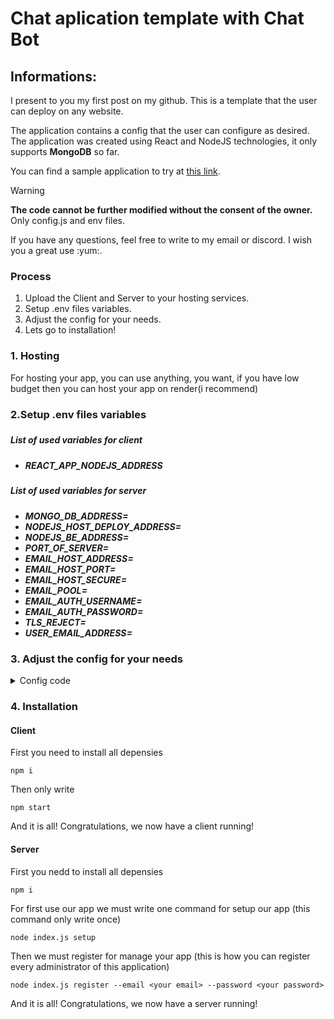<h1>Chat aplication template with Chat Bot</h1>

<h2>Informations:</h2>
<p>I present to you my first post on my github. This is a template that the user can deploy on any website.</p>
<p>The application contains a config that the user can configure as desired. The application was created using React and NodeJS technologies, it only supports <strong>MongoDB</strong> so far.</p>
<p>You can find a sample application to try at <a href="#chat-aplication-tempalte-with-chat-bot">this link</a>.</p>

> [!WARNING]
> <strong>The code cannot be further modified without the consent of the owner.</strong> Only config.js and env files.<br>

<p>If you have any questions, feel free to write to my email or discord. I wish you a great use :yum:.</p>

<h3>Process</h2>


1. Upload the Client and Server to your hosting services.
2. Setup .env files variables.
3. Adjust the config for your needs.
4. Lets go to installation!

<h3>1. Hosting</h3>

<p>For hosting your app, you can use anything, you want, if you have low budget then you can host your app on render(i recommend)</p>

<h3>2.Setup .env files variables<h3>

<h5>List of used variables for client<h5>

+ REACT_APP_NODEJS_ADDRESS

<h5>List of used variables for server<h5>

+ MONGO_DB_ADDRESS=
+ NODEJS_HOST_DEPLOY_ADDRESS=
+ NODEJS_BE_ADDRESS=
+ PORT_OF_SERVER=
+ EMAIL_HOST_ADDRESS=
+ EMAIL_HOST_PORT=
+ EMAIL_HOST_SECURE=
+ EMAIL_POOL=
+ EMAIL_AUTH_USERNAME=
+ EMAIL_AUTH_PASSWORD=
+ TLS_REJECT=
+ USER_EMAIL_ADDRESS=

<h3>3. Adjust the config for your needs</h3>

<details>
    <summary>Config code</summary>
    ```ruby
    botPage: {
    questionsWithAnswers: [
        {
            "Which languages was used to development this app?": "HTML, CSS, JavaScript",
            "Who is programmer of this app?" : "Ocel23",
        },
        
    ],
    title: "Ocel bot | Team chat app",
    repeatQuestionText: "Have you got any question?",
    repeatQuestionYesText: "Yes",
    repeatQuestionNoText: "No",
    endMessageText: "Thank you that you used our bot. Have a nice day!",
    },
    chatPage: {
        title: "Support",
        description: "Please wait...  Support will attend to you within minutes.",
        inputPlacelholder: "Send message...",
        //hours = %hours%, minutes = %minutes%, month = %month%, day = %day%
        dateFormat: "%day%.%month% in %hours%:%minutes%",
        templateMessages: ["How are you?", "What is your name?"],
    },
    emailPage: {
        title: "Sorry, but no admin is online. Send you email and we are going to answer to you later.",
        emailPlaceholder: "Email",
        subjectPlaceholder: "Subject",
        messagePlaceholder: "Message",
        buttonSendText: "Send",
        buttonSendingText: "Sending...",
    }
    ```
</details>


<h3>4. Installation</h3>

#### Client

<p>First you need to install all depensies</p>

```
npm i
```

<p>Then only write</p>

```
npm start
```

<p>And it is all! Congratulations, we now have a client running!</p>


#### Server

<p>First you nedd to install all depensies</p>

```
npm i
```

<p>For first use our app we must write one command for setup our app (this command only write once)</p>

```
node index.js setup
```

<p>Then we must register for manage your app (this is how you can register every administrator of this application)</p>

```
node index.js register --email <your email> --password <your password>
```

<p>And it is all! Congratulations, we now have a server running!</p>
